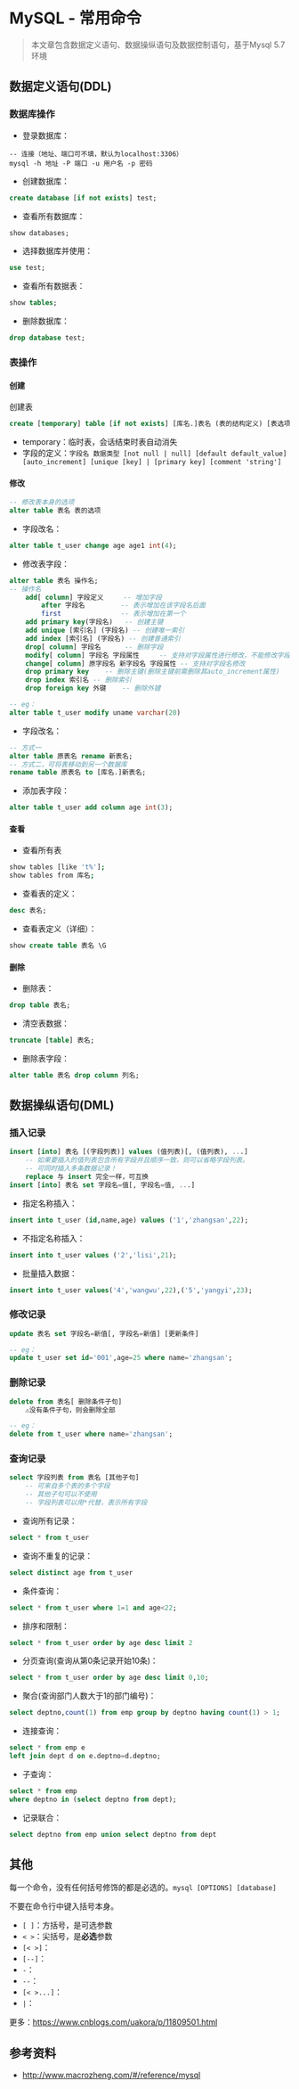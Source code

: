 # MySQL - 常用命令

> 本文章包含数据定义语句、数据操纵语句及数据控制语句，基于Mysql 5.7 环境

## 数据定义语句(DDL)

### 数据库操作

- 登录数据库：

```shell
-- 连接（地址、端口可不填，默认为localhost:3306）
mysql -h 地址 -P 端口 -u 用户名 -p 密码
```

- 创建数据库：

```sql
create database [if not exists] test;
```

- 查看所有数据库：

```sql
show databases;
```

- 选择数据库并使用：

```sql
use test;
```

- 查看所有数据表：

```sql
show tables;
```

- 删除数据库：

```sql
drop database test;
```



### 表操作

#### 创建

创建表

```sql
create [temporary] table [if not exists] [库名.]表名 (表的结构定义) [表选项]
```
- temporary：临时表，会话结束时表自动消失
- 字段的定义：`字段名 数据类型 [not null | null] [default default_value] [auto_increment] [unique [key] | [primary key] [comment 'string']`



#### 修改

```sql
-- 修改表本身的选项
alter table 表名 表的选项
```

- 字段改名：

```sql
alter table t_user change age age1 int(4);
```

- 修改表字段：

```sql
alter table 表名 操作名;
-- 操作名
	add[ column] 字段定义     -- 增加字段
		after 字段名         -- 表示增加在该字段名后面
		first               -- 表示增加在第一个
	add primary key(字段名)   -- 创建主键
	add unique [索引名] (字段名) -- 创建唯一索引
	add index [索引名] (字段名) -- 创建普通索引
	drop[ column] 字段名      -- 删除字段
	modify[ column] 字段名 字段属性     -- 支持对字段属性进行修改，不能修改字段名(所有原有属性也需写上)
	change[ column] 原字段名 新字段名 字段属性 -- 支持对字段名修改
	drop primary key    -- 删除主键(删除主键前需删除其auto_increment属性)
	drop index 索引名 -- 删除索引
	drop foreign key 外键    -- 删除外键

-- eg：
alter table t_user modify uname varchar(20)
```

- 字段改名：

```sql
-- 方式一
alter table 原表名 rename 新表名;
-- 方式二，可将表移动到另一个数据库
rename table 原表名 to [库名.]新表名;
```

- 添加表字段：

```sql
alter table t_user add column age int(3);
```



#### 查看

- 查看所有表

```bash
show tables [like 't%'];
show tables from 库名;
```

- 查看表的定义：
```sql
desc 表名;
```
- 查看表定义（详细）：
```sql
show create table 表名 \G
```



#### 删除

- 删除表：

```sql
drop table 表名;
```

- 清空表数据：

```sql
truncate [table] 表名;
```

- 删除表字段：

```sql
alter table 表名 drop column 列名;
```



## 数据操纵语句(DML)

### 插入记录

```sql
insert [into] 表名 [(字段列表)] values (值列表)[, (值列表), ...]
    -- 如果要插入的值列表包含所有字段并且顺序一致，则可以省略字段列表。
    -- 可同时插入多条数据记录！
    replace 与 insert 完全一样，可互换
insert [into] 表名 set 字段名=值[, 字段名=值, ...]
```

- 指定名称插入：

```sql
insert into t_user (id,name,age) values ('1','zhangsan',22);
```

- 不指定名称插入：

```sql
insert into t_user values ('2','lisi',21);
```

- 批量插入数据：

```sql
insert into t_user values('4','wangwu',22),('5','yangyi',23);
```



### 修改记录

```sql
update 表名 set 字段名=新值[, 字段名=新值] [更新条件]

-- eg：
update t_user set id='001',age=25 where name='zhangsan';
```



### 删除记录

```sql
delete from 表名[ 删除条件子句]
	⚠没有条件子句，则会删除全部

-- eg：
delete from t_user where name='zhangsan';
```



### 查询记录

```sql
select 字段列表 from 表名 [其他子句]
    -- 可来自多个表的多个字段
    -- 其他子句可以不使用
    -- 字段列表可以用*代替，表示所有字段
```

- 查询所有记录：

```sql
select * from t_user
```

- 查询不重复的记录：

```sql
select distinct age from t_user
```

- 条件查询：

```sql
select * from t_user where 1=1 and age<22;
```

- 排序和限制：

```sql
select * from t_user order by age desc limit 2
```

- 分页查询(查询从第0条记录开始10条)：

```sql
select * from t_user order by age desc limit 0,10;
```

- 聚合(查询部门人数大于1的部门编号)：

```sql
select deptno,count(1) from emp group by deptno having count(1) > 1;
```

- 连接查询：

```sql
select * from emp e 
left join dept d on e.deptno=d.deptno;
```

- 子查询：

```sql
select * from emp 
where deptno in (select deptno from dept);
```

- 记录联合：

```sql
select deptno from emp union select deptno from dept
```





## 其他

每一个命令，没有任何括号修饰的都是必选的。`mysql [OPTIONS] [database]` 

不要在命令行中键入括号本身。

- `[ ]`：方括号，是可选参数
- `< >`：尖括号，是**必选**参数
- `[< >]`：
- `[--]`：
- `-`：
- `--`：
- `[< >...]`：
- `|`：

更多：https://www.cnblogs.com/uakora/p/11809501.html



## 参考资料

- http://www.macrozheng.com/#/reference/mysql